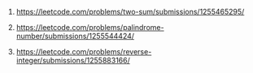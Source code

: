 1. https://leetcode.com/problems/two-sum/submissions/1255465295/

2. https://leetcode.com/problems/palindrome-number/submissions/1255544424/

3. https://leetcode.com/problems/reverse-integer/submissions/1255883166/